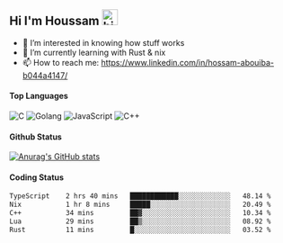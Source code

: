 ## Hi I'm Houssam <img src="https://user-images.githubusercontent.com/1303154/88677602-1635ba80-d120-11ea-84d8-d263ba5fc3c0.gif" width="28px" alt="hi">

- 👀 I’m interested in knowing how stuff works
- 🔭 I’m currently learning with Rust & nix
- 📫 How to reach me: https://www.linkedin.com/in/hossam-abouiba-b044a4147/

#### Top Languages

![C](https://img.shields.io/badge/c-%2300599C.svg?style=for-the-badge&logo=c&logoColor=white)
![Golang](https://img.shields.io/badge/go-blue?style=for-the-badge&logo=Goland)
![JavaScript](https://img.shields.io/badge/javascript-%23323330.svg?style=for-the-badge&logo=javascript&logoColor=%23F7DF1E)
![C++](https://img.shields.io/badge/C%2B%2B-blue?style=for-the-badge&logo=C%2B%2B)


#### Github Status
[![Anurag's GitHub stats](https://github-readme-stats.vercel.app/api?username=0xhoussam&theme=tokyonight)](https://github.com/anuraghazra/github-readme-stats)

#### Coding Status
<!--START_SECTION:waka-->

```txt
TypeScript    2 hrs 40 mins   ████████████░░░░░░░░░░░░░   48.14 %
Nix           1 hr 8 mins     █████░░░░░░░░░░░░░░░░░░░░   20.49 %
C++           34 mins         ██▓░░░░░░░░░░░░░░░░░░░░░░   10.34 %
Lua           29 mins         ██▒░░░░░░░░░░░░░░░░░░░░░░   08.92 %
Rust          11 mins         █░░░░░░░░░░░░░░░░░░░░░░░░   03.52 %
```

<!--END_SECTION:waka-->
